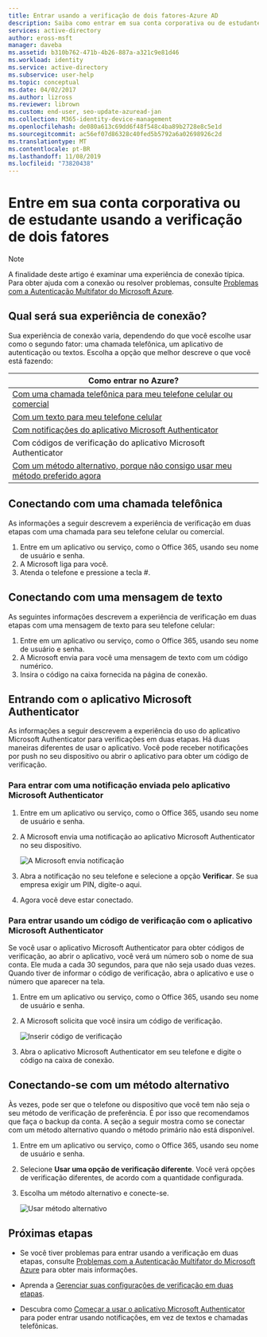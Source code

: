 ```yaml
---
title: Entrar usando a verificação de dois fatores-Azure AD
description: Saiba como entrar em sua conta corporativa ou de estudante usando os vários métodos de verificação de dois fatores.
services: active-directory
author: eross-msft
manager: daveba
ms.assetid: b310b762-471b-4b26-887a-a321c9e81d46
ms.workload: identity
ms.service: active-directory
ms.subservice: user-help
ms.topic: conceptual
ms.date: 04/02/2017
ms.author: lizross
ms.reviewer: librown
ms.custom: end-user, seo-update-azuread-jan
ms.collection: M365-identity-device-management
ms.openlocfilehash: de080a613c69dd6f48f548c4ba89b2728e8c5e1d
ms.sourcegitcommit: ac56ef07d86328c40fed5b5792a6a02698926c2d
ms.translationtype: MT
ms.contentlocale: pt-BR
ms.lasthandoff: 11/08/2019
ms.locfileid: "73820438"
---
```

# <a name="sign-in-to-your-work-or-school-account-using-two-factor-verification"></a>Entre em sua conta corporativa ou de estudante usando a verificação de dois fatores

> [!NOTE]
> A finalidade deste artigo é examinar uma experiência de conexão típica. Para obter ajuda com a conexão ou resolver problemas, consulte [Problemas com a Autenticação Multifator do Microsoft Azure](multi-factor-authentication-end-user-troubleshoot.md).

## <a name="what-will-your-sign-in-experience-be"></a>Qual será sua experiência de conexão?
Sua experiência de conexão varia, dependendo do que você escolhe usar como o segundo fator: uma chamada telefônica, um aplicativo de autenticação ou textos. Escolha a opção que melhor descreve o que você está fazendo:

| Como entrar no Azure? |
| --- |
| [Com uma chamada telefônica para meu telefone celular ou comercial](#signing-in-with-a-phone-call) |
| [Com um texto para meu telefone celular](#signing-in-with-a-text-message)
| [Com notificações do aplicativo Microsoft Authenticator](#to-sign-in-with-a-notification-from-the-microsoft-authenticator-app) |
| Com códigos de verificação do aplicativo Microsoft Authenticator |
| [Com um método alternativo, porque não consigo usar meu método preferido agora](#signing-in-with-an-alternate-method) |

## <a name="signing-in-with-a-phone-call"></a>Conectando com uma chamada telefônica
As informações a seguir descrevem a experiência de verificação em duas etapas com uma chamada para seu telefone celular ou comercial.

1. Entre em um aplicativo ou serviço, como o Office 365, usando seu nome de usuário e senha.  
2. A Microsoft liga para você.  
3. Atenda o telefone e pressione a tecla #.  

## <a name="signing-in-with-a-text-message"></a>Conectando com uma mensagem de texto
As seguintes informações descrevem a experiência de verificação em duas etapas com uma mensagem de texto para seu telefone celular:

1. Entre em um aplicativo ou serviço, como o Office 365, usando seu nome de usuário e senha.
2. A Microsoft envia para você uma mensagem de texto com um código numérico.
3. Insira o código na caixa fornecida na página de conexão.

## <a name="signing-in-with-the-microsoft-authenticator-app"></a>Entrando com o aplicativo Microsoft Authenticator
As informações a seguir descrevem a experiência do uso do aplicativo Microsoft Authenticator para verificações em duas etapas. Há duas maneiras diferentes de usar o aplicativo. Você pode receber notificações por push no seu dispositivo ou abrir o aplicativo para obter um código de verificação.

### <a name="to-sign-in-with-a-notification-from-the-microsoft-authenticator-app"></a>Para entrar com uma notificação enviada pelo aplicativo Microsoft Authenticator
1. Entre em um aplicativo ou serviço, como o Office 365, usando seu nome de usuário e senha.
2. A Microsoft envia uma notificação ao aplicativo Microsoft Authenticator no seu dispositivo.

   ![A Microsoft envia notificação](./media/multi-factor-authentication-end-user-signin/notify.png)

3. Abra a notificação no seu telefone e selecione a opção **Verificar**. Se sua empresa exigir um PIN, digite-o aqui.
4. Agora você deve estar conectado.

### <a name="to-sign-in-using-a-verification-code-with-the-microsoft-authenticator-app"></a>Para entrar usando um código de verificação com o aplicativo Microsoft Authenticator

Se você usar o aplicativo Microsoft Authenticator para obter códigos de verificação, ao abrir o aplicativo, você verá um número sob o nome de sua conta. Ele muda a cada 30 segundos, para que não seja usado duas vezes. Quando tiver de informar o código de verificação, abra o aplicativo e use o número que aparecer na tela.

1. Entre em um aplicativo ou serviço, como o Office 365, usando seu nome de usuário e senha.
2. A Microsoft solicita que você insira um código de verificação.

   ![Inserir código de verificação](./media/multi-factor-authentication-end-user-signin/verify3.png)

3. Abra o aplicativo Microsoft Authenticator em seu telefone e digite o código na caixa de conexão.

## <a name="signing-in-with-an-alternate-method"></a>Conectando-se com um método alternativo
Às vezes, pode ser que o telefone ou dispositivo que você tem não seja o seu método de verificação de preferência. É por isso que recomendamos que faça o backup da conta. A seção a seguir mostra como se conectar com um método alternativo quando o método primário não está disponível.

1. Entre em um aplicativo ou serviço, como o Office 365, usando seu nome de usuário e senha.
2. Selecione **Usar uma opção de verificação diferente**. Você verá opções de verificação diferentes, de acordo com a quantidade configurada.
3. Escolha um método alternativo e conecte-se.

   ![Usar método alternativo](./media/multi-factor-authentication-end-user-signin/alt.png)

## <a name="next-steps"></a>Próximas etapas
- Se você tiver problemas para entrar usando a verificação em duas etapas, consulte [Problemas com a Autenticação Multifator do Microsoft Azure](multi-factor-authentication-end-user-troubleshoot.md) para obter mais informações.

- Aprenda a [Gerenciar suas configurações de verificação em duas etapas](multi-factor-authentication-end-user-manage-settings.md).

- Descubra como [Começar a usar o aplicativo Microsoft Authenticator](user-help-auth-app-download-install.md) para poder entrar usando notificações, em vez de textos e chamadas telefônicas.
